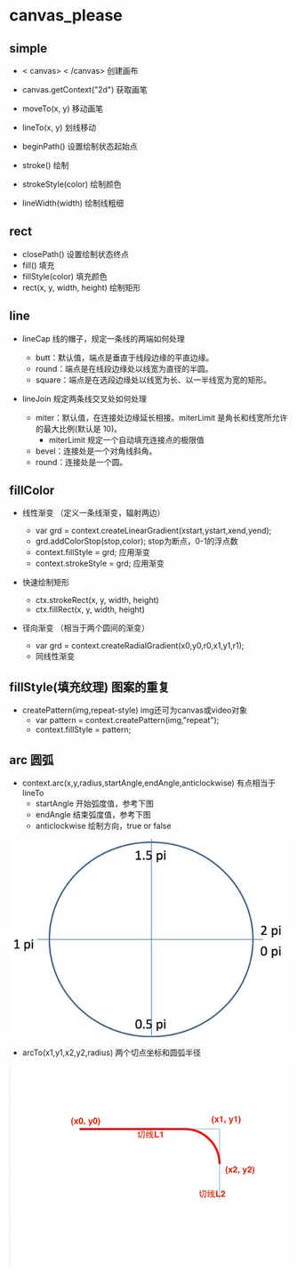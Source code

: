 # canvas_please

## simple

* < canvas> < /canvas> 创建画布
* canvas.getContext("2d") 获取画笔
* moveTo(x, y) 移动画笔
* lineTo(x, y) 划线移动
* beginPath() 设置绘制状态起始点

* stroke() 绘制

* strokeStyle(color) 绘制颜色
* lineWidth(width) 绘制线粗细

## rect

* closePath() 设置绘制状态终点
* fill() 填充
* fillStyle(color) 填充颜色
* rect(x, y, width, height) 绘制矩形

## line

* lineCap  线的帽子，规定一条线的两端如何处理
  * butt：默认值，端点是垂直于线段边缘的平直边缘。
  * round：端点是在线段边缘处以线宽为直径的半圆。
  * square：端点是在选段边缘处以线宽为长、以一半线宽为宽的矩形。

* lineJoin 规定两条线交叉处如何处理
  * miter：默认值，在连接处边缘延长相接。miterLimit 是角长和线宽所允许的最大比例(默认是 10)。
    * miterLimit 规定一个自动填充连接点的极限值
  * bevel：连接处是一个对角线斜角。
  * round：连接处是一个圆。

## fillColor

* 线性渐变 （定义一条线渐变，辐射两边）
  * var grd = context.createLinearGradient(xstart,ystart,xend,yend);
  * grd.addColorStop(stop,color);  stop为断点，0-1的浮点数
  * context.fillStyle = grd;  应用渐变
  * context.strokeStyle = grd; 应用渐变

* 快速绘制矩形
  * ctx.strokeRect(x, y, width, height)
  * ctx.fillRect(x, y, width, height)

* 径向渐变 （相当于两个圆间的渐变）
  * var grd = context.createRadialGradient(x0,y0,r0,x1,y1,r1);
  * 同线性渐变

## fillStyle(填充纹理) 图案的重复

* createPattern(img,repeat-style)  img还可为canvas或video对象
  * var pattern = context.createPattern(img,"repeat");
  * context.fillStyle = pattern;

## arc 圆弧

* context.arc(x,y,radius,startAngle,endAngle,anticlockwise)  有点相当于lineTo
  * startAngle 开始弧度值，参考下图
  * endAngle  结束弧度值，参考下图
  * anticlockwise  绘制方向，true or false

![arc](./images/edu9-2.png-normal.jpg)

* arcTo(x1,y1,x2,y2,radius)  两个切点坐标和圆弧半径

![arc1](./images/edu10-2.jpeg-normal.jpg)
